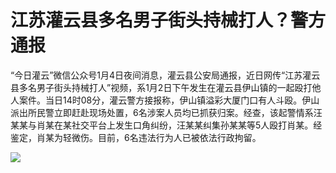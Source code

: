 # 江苏灌云县多名男子街头持械打人？警方通报

“今日灌云”微信公众号1月4日夜间消息，灌云县公安局通报，近日网传“江苏灌云县多名男子街头持械打人”视频，系1月2日下午发生在灌云县伊山镇的一起殴打他人案件。当日14时08分，灌云警方接报称，伊山镇溢彩大厦门口有人斗殴。伊山派出所民警立即赶赴现场处置，6名涉案人员均已抓获归案。经查，该起警情系汪某某与肖某在某社交平台上发生口角纠纷，汪某某纠集孙某某等5人殴打肖某。经鉴定，肖某为轻微伤。目前，6名违法行为人已被依法行政拘留。

![](https://inews.gtimg.com/newsapp_bt/0/15594295749/1000)


